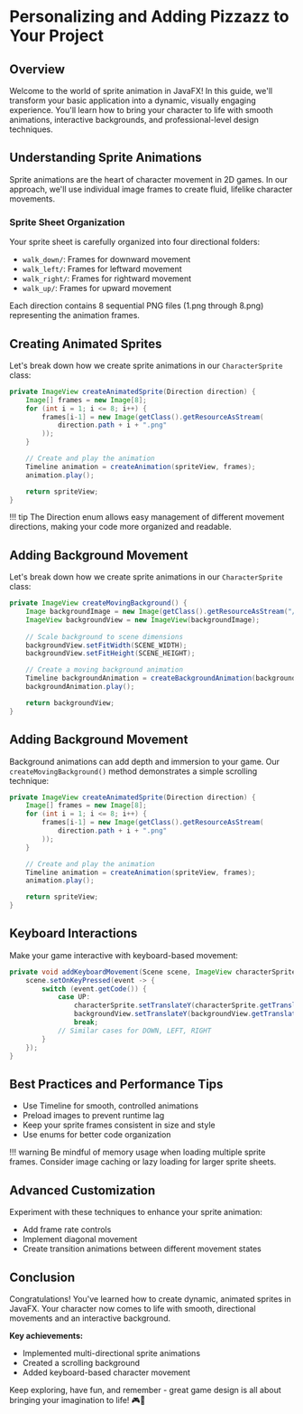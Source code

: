 # Personalizing and Adding Pizzazz to Your Project
<!-- overview -->
## Overview
Welcome to the world of sprite animation in JavaFX! In this guide, we'll transform your basic application into a dynamic, visually engaging experience. You'll learn how to bring your character to life with smooth animations, interactive backgrounds, and professional-level design techniques.

## Understanding Sprite Animations
Sprite animations are the heart of character movement in 2D games. In our approach, we'll use individual image frames to create fluid, lifelike character movements.

### Sprite Sheet Organization
Your sprite sheet is carefully organized into four directional folders:
- `walk_down/`: Frames for downward movement
- `walk_left/`: Frames for leftward movement
- `walk_right/`: Frames for rightward movement
- `walk_up/`: Frames for upward movement

Each direction contains 8 sequential PNG files (1.png through 8.png) representing the animation frames.

## Creating Animated Sprites
Let's break down how we create sprite animations in our `CharacterSprite` class:

```java title="CharacterSprite.java"
private ImageView createAnimatedSprite(Direction direction) {
    Image[] frames = new Image[8];
    for (int i = 1; i <= 8; i++) {
        frames[i-1] = new Image(getClass().getResourceAsStream(
            direction.path + i + ".png"
        ));
    }

    // Create and play the animation
    Timeline animation = createAnimation(spriteView, frames);
    animation.play();

    return spriteView;
}
```
!!! tip
    The Direction enum allows easy management of different movement directions, making your code more organized and readable.

## Adding Background Movement
<!-- how to add images, set backgrounds, maybe make a moving background(? not sure if we want to do that or not [moving bgs might go into the sprites section since its pretty similar]) -->
Let's break down how we create sprite animations in our `CharacterSprite` class:

```java title="CharacterSprite.java"
private ImageView createMovingBackground() {
    Image backgroundImage = new Image(getClass().getResourceAsStream("/assets/background.png"));
    ImageView backgroundView = new ImageView(backgroundImage);
    
    // Scale background to scene dimensions
    backgroundView.setFitWidth(SCENE_WIDTH);
    backgroundView.setFitHeight(SCENE_HEIGHT);

    // Create a moving background animation
    Timeline backgroundAnimation = createBackgroundAnimation(backgroundView);
    backgroundAnimation.play();

    return backgroundView;
}
```

## Adding Background Movement
<!-- how to add images, set backgrounds, maybe make a moving background(? not sure if we want to do that or not [moving bgs might go into the sprites section since its pretty similar]) -->
Background animations can add depth and immersion to your game. Our `createMovingBackground()` method demonstrates a simple scrolling technique:

```java title="CharacterSprite.java"
private ImageView createAnimatedSprite(Direction direction) {
    Image[] frames = new Image[8];
    for (int i = 1; i <= 8; i++) {
        frames[i-1] = new Image(getClass().getResourceAsStream(
            direction.path + i + ".png"
        ));
    }

    // Create and play the animation
    Timeline animation = createAnimation(spriteView, frames);
    animation.play();

    return spriteView;
}
```

## Keyboard Interactions
Make your game interactive with keyboard-based movement:

```java title="CharacterSprite.java"
private void addKeyboardMovement(Scene scene, ImageView characterSprite, ImageView backgroundView) {
    scene.setOnKeyPressed(event -> {
        switch (event.getCode()) {
            case UP:
                characterSprite.setTranslateY(characterSprite.getTranslateY() - 10);
                backgroundView.setTranslateY(backgroundView.getTranslateY() + 10);
                break;
            // Similar cases for DOWN, LEFT, RIGHT
        }
    });
}
```

## Best Practices and Performance Tips
- Use Timeline for smooth, controlled animations
- Preload images to prevent runtime lag
- Keep your sprite frames consistent in size and style
- Use enums for better code organization

!!! warning
    Be mindful of memory usage when loading multiple sprite frames. Consider image caching or lazy loading for larger sprite sheets.

## Advanced Customization
Experiment with these techniques to enhance your sprite animation:

- Add frame rate controls
- Implement diagonal movement
- Create transition animations between different movement states

## Conclusion
<!-- end product is our final game with a moving character sprite and (maybe) a background that moves when the player moves-->

Congratulations! You've learned how to create dynamic, animated sprites in JavaFX. Your character now comes to life with smooth, directional movements and an interactive background.

**Key achievements:**

- Implemented multi-directional sprite animations
- Created a scrolling background
- Added keyboard-based character movement

Keep exploring, have fun, and remember - great game design is all about bringing your imagination to life! 🎮🚀